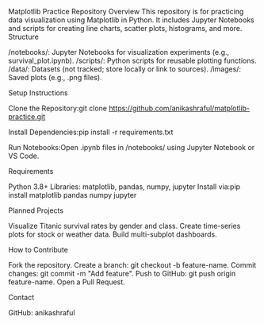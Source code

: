 Matplotlib Practice Repository
Overview
This repository is for practicing data visualization using Matplotlib in Python. It includes Jupyter Notebooks and scripts for creating line charts, scatter plots, histograms, and more.
Structure

/notebooks/: Jupyter Notebooks for visualization experiments (e.g., survival_plot.ipynb).
/scripts/: Python scripts for reusable plotting functions.
/data/: Datasets (not tracked; store locally or link to sources).
/images/: Saved plots (e.g., .png files).

Setup Instructions

Clone the Repository:git clone https://github.com/anikashraful/matplotlib-practice.git


Install Dependencies:pip install -r requirements.txt


Run Notebooks:Open .ipynb files in /notebooks/ using Jupyter Notebook or VS Code.

Requirements

Python 3.8+
Libraries: matplotlib, pandas, numpy, jupyter
Install via:pip install matplotlib pandas numpy jupyter



Planned Projects

Visualize Titanic survival rates by gender and class.
Create time-series plots for stock or weather data.
Build multi-subplot dashboards.

How to Contribute

Fork the repository.
Create a branch: git checkout -b feature-name.
Commit changes: git commit -m "Add feature".
Push to GitHub: git push origin feature-name.
Open a Pull Request.

Contact

GitHub: anikashraful
